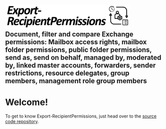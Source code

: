 ## **<a href="https://github.com/GruberMarkus/Export-RecipientPermissions" target="_blank"><img src="https://github.com/GruberMarkus/Export-RecipientPermissions/blob/main/src/logo/Export-RecipientPermissions%20Logo.png" width="400" title="Export-RecipientPermissions" alt="Export-RecipientPermissions"></a>**<br>Document, filter and compare Exchange permissions: Mailbox access rights, mailbox folder permissions, public folder permissions, send as, send on behalf, managed by, moderated by, linked master accounts, forwarders, sender restrictions, resource delegates, group members, management role group members

# Welcome!  
To get to know Export-RecipientPermissions, just head over to the [source code repository](https://github.com/GruberMarkus/Export-RecipientPermissions).

